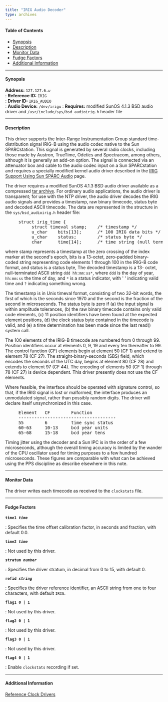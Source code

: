 ```yaml
---
title: "IRIG Audio Decoder"
type: archives
---
```


#### Table of Contents

*   [Synopsis](/archives/3-5.93e/driver6/#synopsis)
*   [Description](/archives/3-5.93e/driver6/#description)
*   [Monitor Data](/archives/3-5.93e/driver6/#monitor-data)
*   [Fudge Factors](/archives/3-5.93e/driver6/#fudge-factors)
*   [Additional Information](/archives/3-5.93e/driver6/#additional-information)

* * *

#### Synopsis

**Address:** <code>127.127.6._u_</code>  
: **Reference ID:** <code>IRIG</code>  
: **Driver ID:** <code>IRIG_AUDIO</code>  
: **Audio Device:** <code>/dev/irigu</code> 
: **Requires:** modified SunOS 4.1.3 BSD audio driver and <code>/usr/include/sys/bsd_audioirig.h</code> header file 

* * *

#### Description

This driver supports the Inter-Range Instrumentation Group standard time-distribution signal IRIG-B using the audio codec native to the Sun SPARCstation. This signal is generated by several radio clocks, including those made by Austron, TrueTime, Odetics and Spectracom, among others, although it is generally an add-on option. The signal is connected via an attenuator box and cable to the audio codec input on a Sun SPARCstation and requires a specially modified kernel audio driver described in the [IRIG Support Using Sun SPARC Audio](/archives/3-5.93e/irig) page. 

The driver requires a modified SunOS 4.1.3 BSD audio driver available as a compressed [tar archive](/reflib/software/ntp3/bsd_audio.tar.Z). For ordinary audio applications, the audio driver is transparent; for use with the NTP driver, the audio driver decodes the IRIG audio signals and provides a timestamp, raw binary timecode, status byte and decoded ASCII timecode. The data are represented in the structure in the <code>sys/bsd_audioirig.h</code> header file:

<pre>     struct irig_time {
          struct timeval stamp;    /* timestamp */
          u_char    bits[13];      /* 100 IRIG data bits */
          u_char    status;        /* status byte */
          char      time[14];      /* time string (null terminated) */
</pre>

where stamp represents a timestamp at the zero crossing of the index marker at the second's epoch, bits is a 13-octet, zero-padded binary- coded string representing code elements 1 through 100 in the IRIG-B code format, and status is a status byte, The decoded timestamp is a 13- octet, null-terminated ASCII string <code>ddd hh:mm:ss\*</code>, where `ddd` is the day of year, `hh:mm:ss` the time of day, and `*` is a status indicator, with ' ' indicating valid time and `?` indicating something wrong.

The timestamp is in Unix timeval format, consisting of two 32-bit words, the first of which is the seconds since 1970 and the second is the fraction of the second in microseconds. The status byte is zero if (a) the input signal is within amplitude tolerances, (b) the raw binary timecode contains only valid code elements, (c) 11 position identifiers have been found at the expected element positions, (d) the clock status byte contained in the timecode is valid, and (e) a time determination has been made since the last read() system call.

The 100 elements of the IRIG-B timecode are numbered from 0 through 99. Position identifiers occur at elements 0, 9, 19 and every ten thereafter to 99. The control function (CF) elements begin at element 50 (CF 1) and extend to element 78 (CF 27). The straight-binary-seconds (SBS) field, which encodes the seconds of the UTC day, begins at element 80 (CF 28) and extends to element 97 (CF 44). The encoding of elements 50 (CF 1) through 78 (CF 27) is device dependent. This driver presently does not use the CF elements.

Where feasible, the interface should be operated with signature control, so that, if the IRIG signal is lost or malformed, the interface produces an unmodulated signal, rather than possibly random digits. The driver will declare itself unsynchronized in this case.

<pre>     Element   CF        Function
     -------------------------------------
     55        6         time sync status
     60-63     10-13     bcd year units
     65-68     15-18     bcd year tens
</pre>

Timing jitter using the decoder and a Sun IPC is in the order of a few microseconds, although the overall timing accuracy is limited by the wander of the CPU oscillator used for timing purposes to a few hundred microseconds. These figures are comparable with what can be achieved using the PPS discipline as describe elsewhere in this note.

* * *  

#### Monitor Data

The driver writes each timecode as received to the <code>clockstats</code> file. 

* * *

#### Fudge Factors

<code>**time1 _time_**</code>

: Specifies the time offset calibration factor, in seconds and fraction, with default 0.0.

<code>**time2 _time_**</code>

: Not used by this driver.

<code>**stratum _number_**</code>

: Specifies the driver stratum, in decimal from 0 to 15, with default 0.

<code>**refid _string_**</code>

: Specifies the driver reference identifier, an ASCII string from one to four characters, with default <code>IRIG</code>.

<code>**flag1 0 | 1**</code>

: Not used by this driver.

<code>**flag2 0 | 1**</code>

: Not used by this driver.

<code>**flag3 0 | 1**</code>

: Not used by this driver.

<code>**flag4 0 | 1**</code>

: Enable <code>clockstats</code> recording if set.

* * *

#### Additional Information

[Reference Clock Drivers](/archives/3-5.93e/refclock)